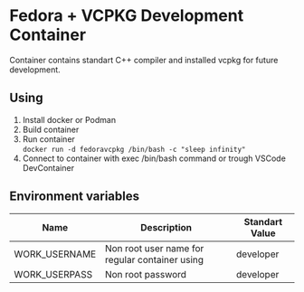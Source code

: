  # Fedora + VCPKG Development Container
Container contains standart C++ compiler and installed vcpkg for future development.

## Using
1. Install docker or Podman
2. Build container
3. Run container  
`docker run -d fedoravcpkg /bin/bash -c "sleep infinity" ` 
4. Connect to container with exec /bin/bash command or trough VSCode DevContainer

## Environment variables
| Name | Description | Standart Value |
|------|-------------|----------------|
| WORK_USERNAME | Non root user name for regular container using | developer |
| WORK_USERPASS | Non root password | developer |